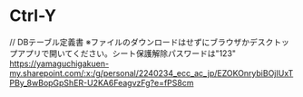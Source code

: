 # Ctrl-Y

// DBテーブル定義書 
※ファイルのダウンロードはせずにブラウザかデスクトップアプリで開いてください。シート保護解除パスワードは"123"
https://yamaguchigakuen-my.sharepoint.com/:x:/g/personal/2240234_ecc_ac_jp/EZOKOnrybiBOjIUxTPBy_8wBopGpShER-U2KA6FeagvzFg?e=fPS8cm